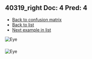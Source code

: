 ## 40319_right Doc: 4 Pred: 4
- [Back to confusion matrix](https://github.com/juliandewit/kaggle_retinopathy/blob/master/matrix.md)
- [Back to list](https://github.com/juliandewit/kaggle_retinopathy/blob/master/lists/44/list.md)
- [Next example in list](https://github.com/juliandewit/kaggle_retinopathy/blob/master/lists/44/40/405_left.md)

![Eye](https://retinopaty.blob.core.windows.net/size1024/40319_right_4.jpeg)

### 

![Eye]()

